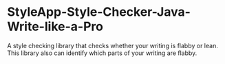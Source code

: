 # StyleApp-Style-Checker-Java-Write-like-a-Pro
A style checking library that checks whether your writing is flabby or lean. This library also can identify which parts of your writing are flabby. 
